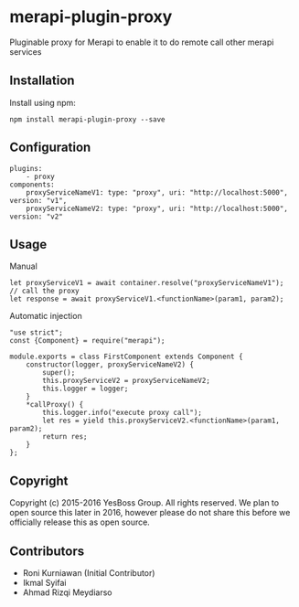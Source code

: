 # merapi-plugin-proxy
Pluginable proxy for Merapi to enable it to do remote call other merapi services

## Installation
Install using npm:
```
npm install merapi-plugin-proxy --save
```

## Configuration

```
plugins:
    - proxy
components:
    proxyServiceNameV1: type: "proxy", uri: "http://localhost:5000", version: "v1",
    proxyServiceNameV2: type: "proxy", uri: "http://localhost:5000", version: "v2"
```

## Usage 
Manual
```
let proxyServiceV1 = await container.resolve("proxyServiceNameV1");
// call the proxy
let response = await proxyServiceV1.<functionName>(param1, param2);
```

Automatic injection
```
"use strict";
const {Component} = require("merapi");

module.exports = class FirstComponent extends Component {
    constructor(logger, proxyServiceNameV2) {
        super();
        this.proxyServiceV2 = proxyServiceNameV2;
        this.logger = logger;
    }
    *callProxy() {
        this.logger.info("execute proxy call");
        let res = yield this.proxyServiceV2.<functionName>(param1, param2);
        return res;
    }
};
```

## Copyright
Copyright (c) 2015-2016 YesBoss Group. All rights reserved.
We plan to open source this later in 2016, however please do not share
this before we officially release this as open source.

## Contributors
* Roni Kurniawan (Initial Contributor)
* Ikmal Syifai
* Ahmad Rizqi Meydiarso